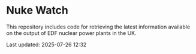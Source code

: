 # Nuke Watch

This repository includes code for retrieving the latest information available on the output of EDF nuclear power plants in the UK.

Last updated: 2025-07-26 12:32